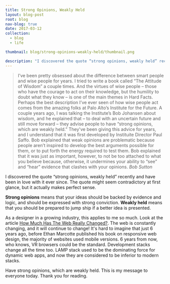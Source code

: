 ```yaml
---
title: Strong Opinions, Weakly Held
layout: blog-post
root: blog
nav-blog: true
date: 2017-03-12
collection:
  - blog
  - life

thumbnail: blog/strong-opinions-weakly-held/thumbnail.png

description: "I discovered the quote “strong opinions, weakly held” recently and have been in love with it ever since. The quote might seem contradictory at first glance, but it actually makes perfect sense."
---
```


>I’ve been pretty obsessed about the difference between smart people and wise people for years. I tried to write a book called “The Attitude of Wisdom” a couple times. And the virtues of wise people – those who have the courage to act on their knowledge, but the humility to doubt what they know – is one of the main themes in Hard Facts.<br>Perhaps the best description I’ve ever seen of how wise people act comes from the amazing folks at Palo Alto’s Institute for the Future. A couple years ago, I was talking the Institute’s Bob Johansen about wisdom, and he explained that – to deal with an uncertain future and still move forward – they advise people to have “strong opinions, which are weakly held.”  They've been giving this advice for years, and I understand that it was first developed by Instituite Director Paul Saffo.  Bob explained that weak opinions are problematic because people aren’t inspired to develop the best arguments possible for them, or to put forth the energy required to test them. Bob explained that it was just as important, however, to not be too attached to what you believe because, otherwise, it undermines your ability to “see” and “hear” evidence that clashes with your opinions.
><cite>Bob Sutton</cite>

I discovered the quote “strong opinions, weakly held” recently and have been in love with it ever since. The quote might seem contradictory at first glance, but it actually makes perfect sense.


**Strong opinions** means that your ideas should be backed by evidence and logic, and should be expressed with strong conviction. **Weakly held** means that you should be prepared to jump ship if a better idea is presented. 


As a designer in a growing industry, this applies to me so much. Look at the article [How Much Has The Web Really Changed?](https://www.smashingmagazine.com/2013/05/new-defaults-web-design/). The web is constantly changing, and it will continue to change! It's hard to imagine that just 6 years ago, before Ethan Marcotte published his book on responsive web design, the majority of websites used mobile versions. 6 years from now, who knows, VR browsers could be the standard. Development stacks change all the time too. LAMP stack used to be the dominating force for dynamic web apps, and now they are considered to be inferior to modern stacks. 


Have strong opinions, which are weakly held. This is my message to everyone today. Thank you for reading.